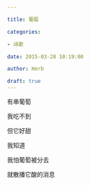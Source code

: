 ```yaml
---

title: 葡萄

categories:

- 诗歌

date: 2015-03-28 10:19:00

author: Herb

draft: true
---
```


有串葡萄

我吃不到

但它好甜

我知道

我怕葡萄被分去

就散播它酸的消息
